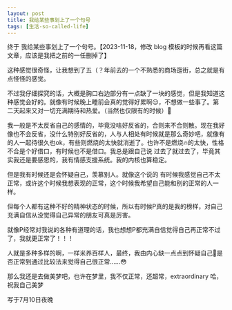 ```yaml
---
layout: post
title: 我给某些事划上了一个句号
tags: [生活-so-called-life]
---
```



终于 我给某些事划上了一个句号。【2023-11-18，修改 blog 模板的时候再看这篇文章，应该是我把之前的一任删掉了】

这种感觉很奇怪，让我想到了五（？年前去的一个不熟悉的商场逛街，总之就是有点怪怪的感觉。

不过我仔细探究的话，大概是胸口右边部分有一点缺了一块的感觉，但是我知道这种感觉会好的。就像有时候晚上睡前会真的觉得好累啊😔，不想做一些事了。第二天起来又对一切充满期待和热爱。（当然也仅限有的时候）😬

我一般是不太反省自己的感情的，毕竟没啥好反省的，合则来不合则散。现在我好像也不会反省，没什么特别好反省的，人与人相处有时候就是那么奇妙吧，就像有的人一起待很久也ok，有些则燃烧的太快就消逝了。也许不是燃烧🔥的太快，性格不合是个好借口，有时候也不是借口。我总是跟自己说 过去了就过去了，毕竟其实我还是要感恩的，我有情感支援系统。我的内核也算稳定。

但是我有时候还是会怀疑自己，羡慕别人。就像这个说的 有时候我感觉自己不太正常，或许这个时候我想表现的正常，这个时候我希望自己能和别的正常的人一样。

但每个人都有这种不好的精神状态的时候，所以有时候P真的是我的榜样，对自己充满自信从没觉得自己异常的朋友可真是厉害。

就像P经常对我说的各种有道理的话，我也想想P都充满自信觉得自己再正常不过了，我就更正常了！！！

人就是多种多样的啊，一样米养百样人，最终，我由内心缺一点点到怀疑自己🤨是否正常到通过比较法来觉得自己很正常……😳

那么我还是去做美梦吧，也许在梦里，我不仅正常，还超常，extraordinary 哈，祝我自己美梦

写于7月10日夜晚